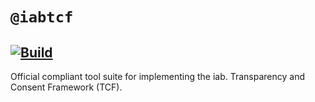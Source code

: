 # `@iabtcf`

[![Build](https://travis-ci.org/chrispaterson/iabtcf-es.svg?branch=master)](https://travis-ci.org/chrispaterson/iabtcf-es)
---

Official compliant tool suite for implementing the iab. Transparency and Consent Framework (TCF).
